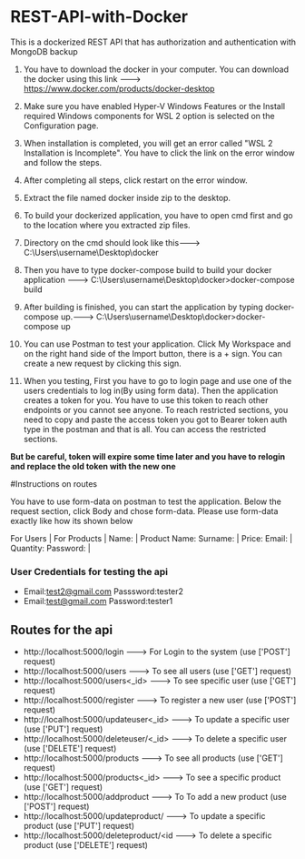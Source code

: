# REST-API-with-Docker
This is a dockerized REST API that has authorization and authentication with MongoDB backup 


1. You have to download the docker in your computer. You can  download the docker using this link ---> https://www.docker.com/products/docker-desktop 

2. Make sure you have enabled Hyper-V Windows Features or the Install required Windows components for WSL 2 option is selected on the Configuration page.

3. When installation is completed, you will get an error called "WSL 2 Installation is Incomplete". You have to click the link on the error window and follow the steps. 

4. After completing all steps, click restart on the error window.

5. Extract the file named docker inside zip to the desktop.

6. To build your dockerized application, you have to open cmd first and go to the location where you extracted zip files.

7. Directory on the cmd should look like this---> C:\Users\username\Desktop\docker

8. Then you have to type docker-compose build to build your docker application ---> C:\Users\username\Desktop\docker>docker-compose build

9. After building is finished, you can start the application by typing docker-compose up.---> C:\Users\username\Desktop\docker>docker-compose up

10. You can use Postman to test your application. Click My Workspace and on the right hand side of the Import button, there is a + sign. You can create a new request by clicking this sign.

11. When you testing, First you have to go to login page and use one of the users credentials to log in(By using form data). Then the application creates a token for you. You have to use this token to reach other endpoints or you cannot see anyone. To reach restricted sections, you need to copy and paste the access token you got to Bearer token auth type in the postman and that is all. You can access the restricted sections. 

					
**But be careful, token will expire some time later and you have to relogin and replace the old token with the new one**


	
#Instructions on routes 

You have to use form-data on postman to test the application.
Below the request section, click Body and chose form-data.
Please use form-data exactly like how its shown below

For Users	|	For Products
		|
Name:		|	Product Name:
Surname:	|	Price:
Email:		|	Quantity:
Password:	|

### User Credentials for testing the api

- Email:test2@gmail.com	Passsword:tester2					
- Email:test@gmail.com Password:tester1

## Routes for the api

- http://localhost:5000/login ---> For Login to the system (use ['POST'] request)
- http://localhost:5000/users ---> To see all users (use ['GET'] request)
- http://localhost:5000/users<_id> ---> To see specific user (use ['GET'] request)
- http://localhost:5000/register ---> To register a new user (use ['POST'] request)
- http://localhost:5000/updateuser<_id> ---> To update a specific user (use ['PUT'] request)
- http://localhost:5000/deleteuser/<_id> ---> To delete a specific user (use ['DELETE'] request)
- http://localhost:5000/products ---> To see all products (use ['GET'] request)
- http://localhost:5000/products<_id> ---> To see a specific product (use ['GET'] request)
- http://localhost:5000/addproduct ---> To To add a new product (use ['POST'] request)
- http://localhost:5000/updateproduct/<id> ---> To update a specific product (use ['PUT'] request)
- http://localhost:5000/deleteproduct/<id ---> To delete a specific product (use ['DELETE'] request)
